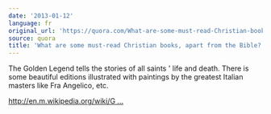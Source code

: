 ```yaml
---
date: '2013-01-12'
language: fr
original_url: 'https://quora.com/What-are-some-must-read-Christian-books-apart-from-the-Bible/answer/Clément-Renaud'
source: quora
title: 'What are some must-read Christian books, apart from the Bible?'
---
```


The Golden Legend tells the stories of all saints ' life and death.
There is some beautiful editions illustrated with paintings by the
greatest Italian masters like Fra Angelico, etc. 
 
[http://en.m.wikipedia.org/wiki/G ...](http://en.m.wikipedia.org/wiki/Golden_Legend) 

